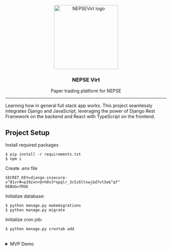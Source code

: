 <p align="center">
    <img src="https://github.com/iamaakashbasnet/nepse-virt/assets/136826895/e0de5eb8-4eba-4b5f-839d-75d9c490c1a8" alt="NEPSEVirt logo" width="200" />
</p>
<h3 align="center">NEPSE Virt</h3>
<p align="center">Paper trading platform for NEPSE</p>

<hr />

Learning how in general full stack app works. This project seamlessly integrates Django and JavaScript, leveraging the power of Django Rest Framework on the backend and React with TypeScript on the frontend.

## Project Setup

Install required packages

```
$ pip install -r requirements.txt
$ npm i
```

Create .env file
```
SECRET_KEY=django-insecure-v^81vr#=p19zvn+@+h8v3*opqlr_3c5i6ltxwj&d7vt3o&^qf^
DEBUG=TRUE
```

Initialize database:

```
$ python manage.py makemigrations
$ python manage.py migrate
```

Initialize cron job:
```
$ python manage.py crontab add
```

<br />

<details>
    <summary>MVP Demo</summary>
    <br>
    <p align="center">
        <img src="https://github.com/iamaakashbasnet/nepsevirt/assets/136826895/2952d50f-8d0d-4480-8d09-68db05224890" alt="NEPSEVirt demo" width="100%" />
    </p>
</details>
